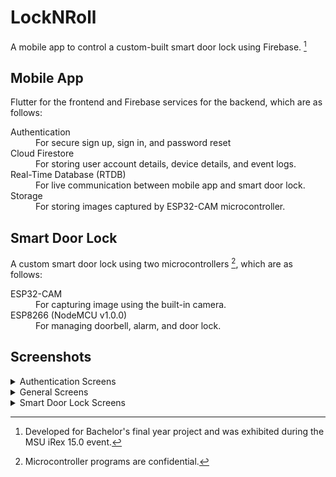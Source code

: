# LockNRoll
A mobile app to control a custom-built smart door lock using Firebase. [^1]
[^1]: Developed for Bachelor's final year project and was exhibited during the MSU iRex 15.0 event.

## Mobile App
Flutter for the frontend and Firebase services for the backend, which are as follows:
<dl>
  <dt>Authentication</dt>
  <dd>For secure sign up, sign in, and password reset</dd>
  <dt>Cloud Firestore</dt>
  <dd>For storing user account details, device details, and event logs.</dd>
  <dt>Real-Time Database (RTDB)</dt>
  <dd>For live communication between mobile app and smart door lock.</dd>
  <dt>Storage</dt>
  <dd>For storing images captured by ESP32-CAM microcontroller.</dd>
</dl>

## Smart Door Lock
A custom smart door lock using two microcontrollers [^2], which are as follows:
[^2]: Microcontroller programs are confidential.
<dl>
  <dt>ESP32-CAM</dt>
  <dd>For capturing image using the built-in camera.</dd>
  <dt>ESP8266 (NodeMCU v1.0.0)</dt>
  <dd>For managing doorbell, alarm, and door lock.</dd>
</dl>

## Screenshots
<!-- Auth screens -->
<details>
  <summary>Authentication Screens</summary>
  <h6>Sign In</h6>
  <a href="#"><img alt="Sign In" width="211" src="https://github.com/tmthyadms/locknroll/assets/72775553/b4a3148a-3282-40a4-bb3d-e90b0e5bf524" /></a>
  <h6>Sign Up</h6>
  <a href="#"><img alt="Sign Up" width="211" src="https://github.com/tmthyadms/locknroll/assets/72775553/bb83b36e-abea-44e9-86e4-4a5577eeab74" /></a>
  <h6>Reset Password</h6>
  <a href="#"><img alt="Reset Password" width="211" src="https://github.com/tmthyadms/locknroll/assets/72775553/53347f5c-ae48-4125-a839-b0184017c125" /></a>
</details>
<!-- General screens -->
<details>
  <summary>General Screens</summary>
  <h6>Home</h6>
  <a href="#"><img alt="Home" width="211" src="https://github.com/tmthyadms/locknroll/assets/72775553/26eff3aa-b3b6-4bd8-a3e8-afd37650d85b" /></a>
  <h6>User Account</h6>
  <a href="#"><img alt="User Account" width="211" src="https://github.com/tmthyadms/locknroll/assets/72775553/28fe7f24-e153-4229-b9ee-410950d789c8" /></a>
  <h6>Settings</h6>
  <a href="#"><img alt="Settings" width="211" src="https://github.com/tmthyadms/locknroll/assets/72775553/e5d8c622-94e5-496f-9afc-e380ac4ba71a" /></a>
</details>
<!-- Smart door lock screens -->
<details>
  <summary>Smart Door Lock Screens</summary>
  <h6>All Controls</h6>
  <a href="#"><img alt="All Controls" width="211" src="https://github.com/tmthyadms/locknroll/assets/72775553/88a8067a-7c7c-4cb3-8f4c-8107862fde5b" /></a>
  <h6>Locked Door State</h6>
  <a href="#"><img alt="Locked Door State" width="211" src="https://github.com/tmthyadms/locknroll/assets/72775553/eef81934-f308-41d4-a700-797b90acca71" /></a>
  <h6>Activated Alarm State</h6>
  <a href="#"><img alt="Activated Alarm State" width="211" src="https://github.com/tmthyadms/locknroll/assets/72775553/44ebf094-ed9f-4c8e-a1d4-22644f09af3e" /></a>
  <h6>Pop-Up Notification</h6>
  <a href="#"><img alt="Pop-Up Notification" width="211" src="https://github.com/tmthyadms/locknroll/assets/72775553/d08904c8-1671-4f9b-987e-8c2a262244cb" /></a>
  <h6>Captured Image Modal</h6>
  <a href="#"><img alt="Captured Image Modal" width="211" src="https://github.com/tmthyadms/locknroll/assets/72775553/7dfacb3f-f3bd-4d29-9865-c8b2f1a1efeb" /></a>
  <h6>Event Log</h6>
  <a href="#"><img alt="Event Log" width="211" src="https://github.com/tmthyadms/locknroll/assets/72775553/b176cfa5-ca85-4301-8cdc-79e591dcf327" /></a>
</details>

